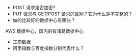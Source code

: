 * POST 请求是否加密?
* PUT 请求与 GET/POST 请求的区别？它为什么是不完整的？
* 做的比较好的数据中心有哪些？

AWS 数据中心，国内的有诸葛数据中心 

* 工商数据
* 阿里指数与百度指数分别代表什么？



